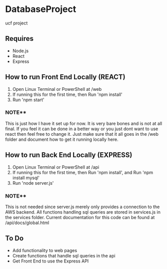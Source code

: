 # DatabaseProject
ucf project

## Requires
- Node.js
- React
- Express

## How to run Front End Locally (REACT)
1. Open Linux Terminal or PowerShell at /web
2. If running this for the first time, then Run 'npm install'
3. Run 'npm start'

### NOTE** 
This is just how I have it set up for now. It is very bare bones and is not at all final.
If you feel it can be done in a better way or you just dont want to use react then feel free to change it.
Just make sure that it all goes in the /web folder and document how to get it running locally here. 

## How to run Back End Locally (EXPRESS)
1. Open Linux Terminal or PowerShell at /api
2. If running this for the first time, then Run 'npm install', and Run 'npm install mysql'
3. Run 'node server.js'

### NOTE**
This is not needed since server.js merely only provides a connection to the AWS backend.
All functions handling sql queries are stored in services.js in the services folder. Current documentation for this code can be found at /api/docs/global.html

## To Do
- Add functionality to web pages
- Create functions that handle sql queries in the api
- Get Front End to use the Express API
